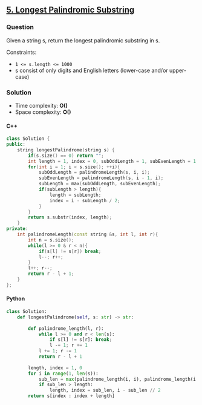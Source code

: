 ## **[5. Longest Palindromic Substring](https://leetcode.com/problems/longest-palindromic-substring/)**

### Question
Given a string s, return the longest palindromic substring in s.

Constraints:
- `1 <= s.length <= 1000`
- s consist of only digits and English letters (lower-case and/or upper-case)

### Solution

- Time complexity: **O()**
- Space complexity: **O()**

#### C++
```c++
class Solution {
public:
    string longestPalindrome(string s) {
        if(s.size() == 0) return "";
        int length = 1, index = 0, subOddLength = 1, subEvenLength = 1, subLength = 1;
        for(int i = 1; i < s.size(); ++i){
            subOddLength = palindromeLength(s, i, i); 
            subEvenLength = palindromeLength(s, i - 1, i);
            subLength = max(subOddLength, subEvenLength);
            if(subLength > length){
                length = subLength;
                index = i - subLength / 2;
            }
        }
        return s.substr(index, length);
    }
private:
    int palindromeLength(const string &s, int l, int r){
        int n = s.size();
        while(l >= 0 & r < n){
            if(s[l] != s[r]) break;
            l--; r++;
        }
        l++; r--;
        return r - l + 1;
    }
};
```


#### Python
```python
class Solution:
    def longestPalindrome(self, s: str) -> str:
        
        def palindrome_length(l, r):
            while l >= 0 and r < len(s):
                if s[l] != s[r]: break;
                l -= 1; r += 1
            l += 1; r -= 1
            return r - l + 1
        
        length, index = 1, 0
        for i in range(1, len(s)):
            sub_len = max(palindrome_length(i, i), palindrome_length(i - 1, i))
            if sub_len > length:
                length, index = sub_len, i - sub_len // 2
        return s[index : index + length]
```
